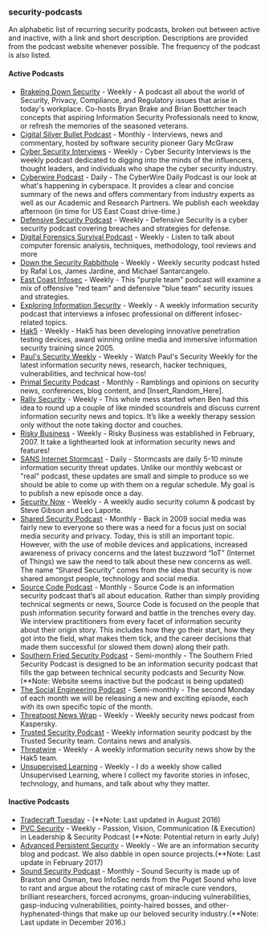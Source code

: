 ### security-podcasts
An alphabetic list of recurring security podcasts, broken out between active and inactive, with a link and short description. Descriptions are provided from the podcast website whenever possible. The frequency of the podcast is also listed.

#### Active Podcasts

- [Brakeing Down Security](http://www.brakeingsecurity.com/) - Weekly - A podcast all about the world of Security, Privacy, Compliance, and Regulatory issues that arise in today's workplace. Co-hosts Bryan Brake and Brian Boettcher teach concepts that aspiring Information Security Professionals need to know, or refresh the memories of the seasoned veterans.
- [Cigital Silver Bullet Podcast](https://www.cigital.com/podcast/) - Monthly - Interviews, news and commentary, hosted by software security pioneer Gary McGraw
- [Cyber Security Interviews](https://cybersecurityinterviews.com/) - Weekly - Cyber Security Interviews is the weekly podcast dedicated to digging into the minds of the influencers, thought leaders, and individuals who shape the cyber security industry.
- [Cyberwire Podcast](https://thecyberwire.com/podcasts/) - Daily - The CyberWire Daily Podcast is our look at what's happening in cyberspace. It provides a clear and concise summary of the news and offers commentary from industry experts as well as our Academic and Research Partners. We publish each weekday afternoon (in time for US East Coast drive-time.)
- [Defensive Security Podcast](http://www.defensivesecurity.org/) - Weekly - Defensive Security is a cyber security podcast covering breaches and strategies for defense.
- [Digital Forensics Survival Podcast](http://digitalforensicsurvivalpodcast.com/) - Weekly - Listen to talk about computer forensic analysis, techniques, methodology, tool reviews and more
- [Down the Security Rabbithole](http://podcast.wh1t3rabbit.net/) - Weekly - Weekly security podcast hsted by Rafal Los, James Jardine, and Michael Santarcangelo.
- [East Coast Infosec](https://eastcoastinfosec.ca/) - Weekly - This "purple team" podcast will examine a mix of offensive "red team" and defensive "blue team" security issues and strategies.
- [Exploring Information Security](http://www.timothydeblock.com/eis/) - Weekly - A weekly information security podcast that interviews a infosec professional on different infosec-related topics.
- [Hak5](https://www.hak5.org/) - Weekly - Hak5 has been developing innovative penetration testing devices, award winning online media and immersive information security training since 2005.
- [Paul's Security Weekly](http://securityweekly.com/) - Weekly - Watch Paul's Security Weekly for the latest information security news, research, hacker techniques, vulnerabilities, and technical how-tos!
- [Primal Security Podcast](http://www.primalsecurity.net/podcasts/) - Monthly - Ramblings and opinions on security news, conferences, blog content, and [Insert_Random_Here].
- [Rally Security](https://rallysecurity.com/) - Weekly - This whole mess started when Ben had this idea to round up a couple of like minded scoundrels and discuss current information security news and topics. It’s like a weekly therapy session only without the note taking doctor and couches.
- [Risky Business](http://risky.biz/) - Weekly - Risky Business was established in February, 2007. It take a lighthearted look at information security news and features!
- [SANS Internet Stormcast](https://isc.sans.edu/podcast.html) - Daily - Stormcasts are daily 5-10 minute information security threat updates. Unlike our monthly webcast or "real" podcast, these updates are small and simple to produce so we should be able to come up with them on a regular schedule. My goal is to publish a new episode once a day.
- [Security Now](https://www.grc.com/securitynow.htm) - Weekly - A weekly audio security column & podcast by Steve Gibson and Leo Laporte.
- [Shared Security Podcast](http://sharedsecurity.net/podcast-episodes/) - Monthly - Back in 2009 social media was fairly new to everyone so there was a need for a focus just on social media security and privacy.  Today, this is still an important topic. However, with the use of mobile devices and applications, increased awareness of privacy concerns and the latest buzzword “IoT” (Internet of Things) we saw the need to talk about these new concerns as well.  The name “Shared Security” comes from the idea that security is now shared amongst people, technology and social media.
- [Source Code Podcast](http://chrissanders.org/podcast/) - Monthly - Source Code is an information security podcast that’s all about education. Rather than simply providing technical segments or news, Source Code is focused on the people that push information security forward and battle in the trenches every day. We interview practitioners from every facet of information security about their origin story. This includes how they go their start, how they got into the field, what makes them tick, and the career decisions that made them successful (or slowed them down) along their path.
- [Southern Fried Security Podcast](http://www.southernfriedsecurity.com/) - Semi-monthly - The Southern Fried Security Podcast is designed to be an information security podcast that fills the gap between technical security podcasts and Security Now. (\*\*Note: Website seems inactive but the podcast is being updated)
- [The Social Engineering Podcast](http://www.social-engineer.org/category/podcast/) - Semi-monthly - The second Monday of each month we will be releasing a new and exciting episode, each with its own specific topic of the month.
- [Threatpost News Wrap](https://threatpost.com/category/podcasts/) - Weekly - Weekly security news podcast from Kaspersky.
- [Trusted Security Podcast](https://www.trustedsec.com/podcast/) - Weekly information seurity podcast by the Trusted Security team. Contains news and analysis.
- [Threatwire](http://www.hak5.org/category/episodes/threatwire) - Weekly - A weekly information security news show by the Hak5 team. 
- [Unsupervised Learning](https://danielmiessler.com/podcast/) - Weekly - I do a weekly show called Unsupervised Learning, where I collect my favorite stories in infosec, technology, and humans, and talk about why they matter. 

#### Inactive Podcasts
- [Tradecraft Tuesday](https://www.youtube.com/channel/UC1UTMpeR_FnmvXxcIhw443g) - (\*\*Note: Last updated in August 2016)
- [PVC Security](http://www.pvcsec.com/) - Weekly - Passion, Vision, Communication (& Execution) in Leadership & Security Podcast (\*\*Note: Potential return in early July)
- [Advanced Persistent Security](https://advancedpersistentsecurity.net/) - Weekly - We are an information security blog and podcast. We also dabble in open source projects.(\*\*Note: Last update in February 2017)
- [Sound Security Podcast](https://soundsecurity.io/) - Monthly - Sound Security is made up of Braxton and Osman, two InfoSec nerds from the Puget Sound who love to rant and argue about the rotating cast of miracle cure vendors, brilliant researchers, forced acronyms, groan-inducing vulnerabilities, gasp-inducing vulnerabilities, pointy-haired bosses, and other-hyphenated-things that make up our beloved security industry.(\*\*Note: Last update in December 2016.)

